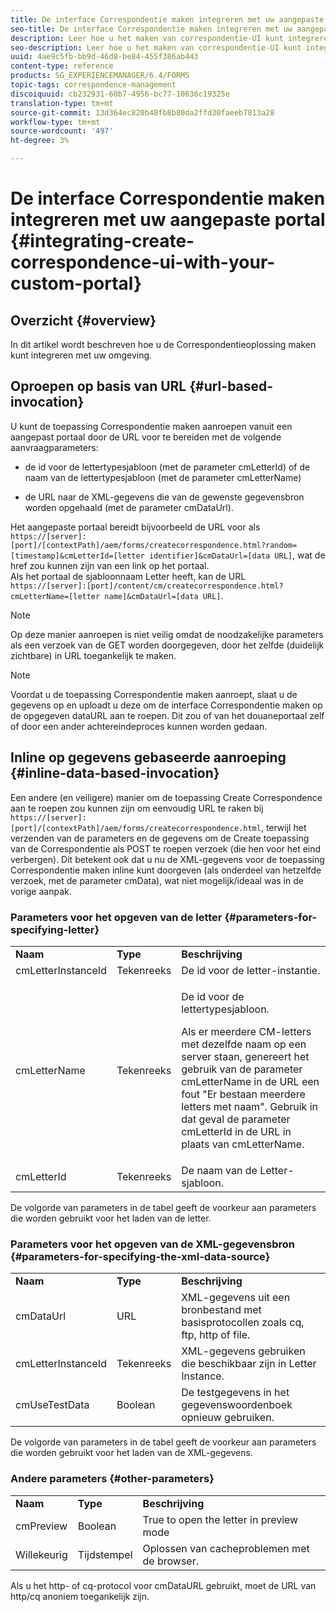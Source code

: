 ```yaml
---
title: De interface Correspondentie maken integreren met uw aangepaste portal
seo-title: De interface Correspondentie maken integreren met uw aangepaste portal
description: Leer hoe u het maken van correspondentie-UI kunt integreren met uw aangepaste portal
seo-description: Leer hoe u het maken van correspondentie-UI kunt integreren met uw aangepaste portal
uuid: 4ae9c5fb-bb9d-46d8-be84-455f386ab443
content-type: reference
products: SG_EXPERIENCEMANAGER/6.4/FORMS
topic-tags: correspondence-management
discoiquuid: cb232931-60b7-4956-bc77-10636c19325e
translation-type: tm+mt
source-git-commit: 13d364ec820b48fb8b80da2ffd30faeeb7813a28
workflow-type: tm+mt
source-wordcount: '497'
ht-degree: 3%

---
```



# De interface Correspondentie maken integreren met uw aangepaste portal {#integrating-create-correspondence-ui-with-your-custom-portal}

## Overzicht {#overview}

In dit artikel wordt beschreven hoe u de Correspondentieoplossing maken kunt integreren met uw omgeving.

## Oproepen op basis van URL {#url-based-invocation}

U kunt de toepassing Correspondentie maken aanroepen vanuit een aangepast portaal door de URL voor te bereiden met de volgende aanvraagparameters:

* de id voor de lettertypesjabloon (met de parameter cmLetterId) of de naam van de lettertypesjabloon (met de parameter cmLetterName)

* de URL naar de XML-gegevens die van de gewenste gegevensbron worden opgehaald (met de parameter cmDataUrl).

Het aangepaste portaal bereidt bijvoorbeeld de URL voor als\
`https://[server]:[port]/[contextPath]/aem/forms/createcorrespondence.html?random=[timestamp]&cmLetterId=[letter identifier]&cmDataUrl=[data URL]`, wat de href zou kunnen zijn van een link op het portaal.\
Als het portaal de sjabloonnaam Letter heeft, kan de URL\
`https://[server]:[port]/content/cm/createcorrespondence.html?cmLetterName=[letter name]&cmDataUrl=[data URL]`.

>[!NOTE]
>
>Op deze manier aanroepen is niet veilig omdat de noodzakelijke parameters als een verzoek van de GET worden doorgegeven, door het zelfde (duidelijk zichtbare) in URL toegankelijk te maken.

>[!NOTE]
>
>Voordat u de toepassing Correspondentie maken aanroept, slaat u de gegevens op en uploadt u deze om de interface Correspondentie maken op de opgegeven dataURL aan te roepen. Dit zou of van het douaneportaal zelf of door een ander achtereindeproces kunnen worden gedaan.

## Inline op gegevens gebaseerde aanroeping {#inline-data-based-invocation}

Een andere (en veiligere) manier om de toepassing Create Correspondence aan te roepen zou kunnen zijn om eenvoudig URL te raken bij `https://[server]:[port]/[contextPath]/aem/forms/createcorrespondence.html`, terwijl het verzenden van de parameters en de gegevens om de Create toepassing van de Correspondentie als POST te roepen verzoek (die hen voor het eind verbergen). Dit betekent ook dat u nu de XML-gegevens voor de toepassing Correspondentie maken inline kunt doorgeven (als onderdeel van hetzelfde verzoek, met de parameter cmData), wat niet mogelijk/ideaal was in de vorige aanpak.

### Parameters voor het opgeven van de letter {#parameters-for-specifying-letter}

<table> 
 <tbody>
  <tr>
   <td><strong>Naam</strong></td> 
   <td><strong>Type</strong></td> 
   <td><strong>Beschrijving</strong></td> 
  </tr>
  <tr>
   <td>cmLetterInstanceId</td> 
   <td>Tekenreeks</td> 
   <td>De id voor de letter-instantie.</td> 
  </tr>
  <tr>
   <td>cmLetterName</td> 
   <td>Tekenreeks</td> 
   <td><p>De id voor de lettertypesjabloon. </p> <p>Als er meerdere CM-letters met dezelfde naam op een server staan, genereert het gebruik van de parameter cmLetterName in de URL een fout "Er bestaan meerdere letters met naam". Gebruik in dat geval de parameter cmLetterId in de URL in plaats van cmLetterName.</p> </td> 
  </tr>
  <tr>
   <td>cmLetterId</td> 
   <td>Tekenreeks</td> 
   <td>De naam van de Letter-sjabloon.</td> 
  </tr>
 </tbody>
</table>

De volgorde van parameters in de tabel geeft de voorkeur aan parameters die worden gebruikt voor het laden van de letter.

### Parameters voor het opgeven van de XML-gegevensbron {#parameters-for-specifying-the-xml-data-source}

<table> 
 <tbody>
  <tr>
   <td><strong>Naam</strong></td> 
   <td><strong>Type</strong></td> 
   <td><strong>Beschrijving</strong></td> 
  </tr>
  <tr>
   <td>cmDataUrl<br /> </td> 
   <td>URL</td> 
   <td>XML-gegevens uit een bronbestand met basisprotocollen zoals cq, ftp, http of file.<br /> </td> 
  </tr>
  <tr>
   <td>cmLetterInstanceId</td> 
   <td>Tekenreeks</td> 
   <td>XML-gegevens gebruiken die beschikbaar zijn in Letter Instance.</td> 
  </tr>
  <tr>
   <td>cmUseTestData</td> 
   <td>Boolean</td> 
   <td>De testgegevens in het gegevenswoordenboek opnieuw gebruiken.</td> 
  </tr>
 </tbody>
</table>

De volgorde van parameters in de tabel geeft de voorkeur aan parameters die worden gebruikt voor het laden van de XML-gegevens.

### Andere parameters {#other-parameters}

<table> 
 <tbody>
  <tr>
   <td><strong>Naam</strong></td> 
   <td><strong>Type</strong></td> 
   <td><strong>Beschrijving</strong></td> 
  </tr>
  <tr>
   <td>cmPreview<br /> </td> 
   <td>Boolean</td> 
   <td>True to open the letter in preview mode<br /> </td> 
  </tr>
  <tr>
   <td>Willekeurig</td> 
   <td>Tijdstempel</td> 
   <td>Oplossen van cacheproblemen met de browser.</td> 
  </tr>
 </tbody>
</table>

Als u het http- of cq-protocol voor cmDataURL gebruikt, moet de URL van http/cq anoniem toegankelijk zijn.
